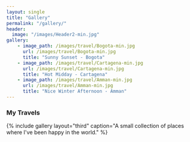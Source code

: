 ```yaml
---
layout: single
title: "Gallery"
permalink: "/gallery/"
header:
  image: "/images/Header2-min.jpg"
gallery:
    - image_path: /images/travel/Bogota-min.jpg
      url: /images/travel/Bogota-min.jpg
      title: "Sunny Sunset - Bogota"
    - image_path: /images/travel/Cartagena-min.jpg
      url: /images/travel/Cartagena-min.jpg
      title: "Hot Midday - Cartagena"
    - image_path: /images/travel/Amman-min.jpg
      url: /images/travel/Amman-min.jpg
      title: "Nice Winter Afternoon - Amman"
---
```


### My Travels

{% include gallery layout="third" caption="A small collection of places where I've been happy in the world." %}
